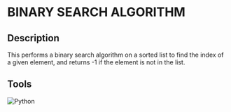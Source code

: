 # BINARY SEARCH ALGORITHM

## Description
This performs a binary search algorithm on a sorted list to find the index of a given element, and returns -1 if the element is not in the list.

## Tools
![Python](https://img.shields.io/badge/python-3670A0?style=for-the-badge&logo=python&logoColor=ffdd54)
